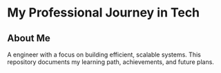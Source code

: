 # My Professional Journey in Tech

## About Me
A  engineer with a focus on building efficient, scalable systems. This repository documents my learning path, achievements, and future plans.